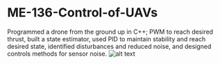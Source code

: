 # ME-136-Control-of-UAVs
Programmed a drone from the ground up in C++; PWM to reach desired thrust, built a state estimator, used PID to maintain stability and reach desired state, identified disturbances and reduced noise, and designed controls methods for sensor noise.
![alt text](https://github.com/[LeonG68]/[ME-136-Control-of-UAVs]/blob/[branch]/image.jpg?raw=true)

